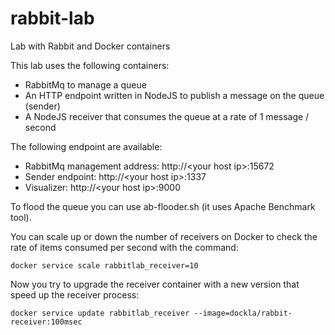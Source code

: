 # rabbit-lab
Lab with Rabbit and Docker containers

This lab uses the following containers:

- RabbitMq to manage a queue
- An HTTP endpoint written in NodeJS to publish a message on the queue (sender)
- A NodeJS receiver that consumes the queue at a rate of 1 message / second

The following endpoint are available:

- RabbitMq management address:  http://&lt;your host ip&gt;:15672
- Sender endpoint:              http://&lt;your host ip&gt;:1337
- Visualizer:                   http://&lt;your host ip&gt;:9000

To flood the queue you can use ab-flooder.sh (it uses Apache Benchmark tool).

You can scale up or down the number of receivers on Docker to check the rate of items consumed per second with the command:

```
docker service scale rabbitlab_receiver=10
```
Now you try to upgrade the receiver container with a new version that speed up the receiver process:

```
docker service update rabbitlab_receiver --image=dockla/rabbit-receiver:100msec
```